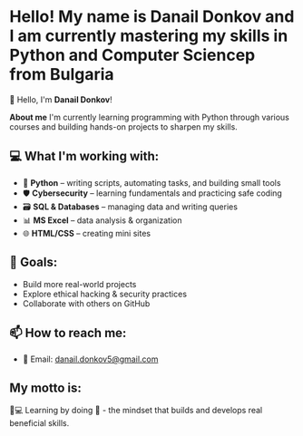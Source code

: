 # Hello! My name is Danail Donkov and I am currently mastering my skills in Python and Computer Scienceр from Bulgaria

 👋 Hello, I'm **Danail Donkov**!

**About me**
I'm currently learning programming with Python through various courses and building hands-on projects to sharpen my skills.

## 💻 What I'm working with:
- 🐍 **Python** – writing scripts, automating tasks, and building small tools  
- 🛡️ **Cybersecurity** – learning fundamentals and practicing safe coding  
- 🗃️ **SQL & Databases** – managing data and writing queries  
- 📊 **MS Excel** – data analysis & organization  
- 🌐 **HTML/CSS** – creating mini sites  


## 🚀 Goals:
- Build more real-world projects
- Explore ethical hacking & security practices
- Collaborate with others on GitHub

## 📫 How to reach me:
- 📧 Email: danail.donkov5@gmail.com

## My motto is:
🧠💻 Learning by doing 🚀 - the mindset that builds and develops real beneficial skills.
